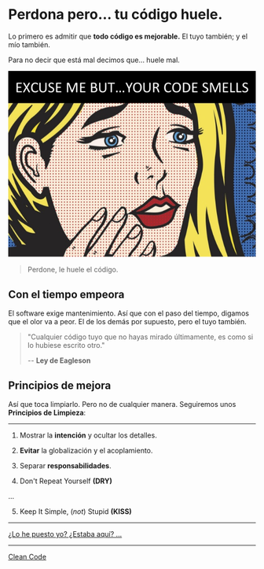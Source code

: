 # Perdona pero... tu código huele.

Lo primero es admitir que **todo código es mejorable.** El tuyo también; y el mío también.

Para no decir que está mal decimos que... huele mal.

![Perdone pero... le huele el código](./assets/your-code-smells.jpg)

> Perdone, le huele el código.


## Con el tiempo empeora

El software exige mantenimiento. Así que con el paso del tiempo, digamos que el olor va a peor. El de los demás por supuesto, pero el tuyo también.

> "Cualquier código tuyo que no hayas mirado últimamente, es como si lo hubiese escrito otro."
>
> -- **Ley de Eagleson**


## Principios de mejora

Así que toca limpiarlo. Pero no de cualquier manera. Seguiremos unos **Principios de Limpieza**:

---

1. Mostrar la **intención** y ocultar los detalles.

2. **Evitar** la globalización y el acoplamiento.

3. Separar **responsabilidades**.

4. Don't Repeat Yourself **(DRY)**

...

5. Keep It Simple, (*not*) Stupid **(KISS)**

---

[¿Lo he puesto yo? ¿Estaba aquí? ... ](https://twitter.com/quinHD/status/1087817606923542528?s=20)

---

[Clean Code](https://github.com/BitAdemy/CleanCode/)